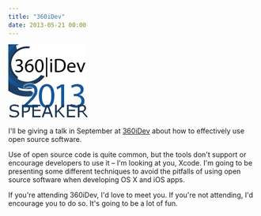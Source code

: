 ```yaml
---
title: "360iDev"
date: 2013-05-21 00:00
---
```


<import><img src="/img/import/blog/360idev/A4BC2C0C85A74565A84E56689C82C466.png" class="img-responsive"><p>I'll be giving a talk in September at <a href="http://360idev.com">360iDev</a> about how to effectively use open source software. </p>

<p>Use of open source code is quite common, but the tools don't support or encourage developers to use it – I'm looking at you, Xcode. I'm going to be presenting some different techniques to avoid the pitfalls of using open source software when developing OS X and iOS apps. </p>

<p>If you're attending 360iDev, I'd love to meet you. If you're not attending, I'd encourage you to do so. It's going to be a lot of fun.</p></import>

<!-- more -->

